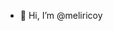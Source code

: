 - 👋 Hi, I’m @meliricoy


<!---
meliricoy/meliricoy is a ✨ special ✨ repository because its `README.md` (this file) appears on your GitHub profile.
You can click the Preview link to take a look at your changes.
--->
